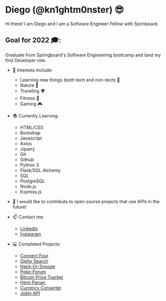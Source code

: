 
# Diego (@kn1ghtm0nster) 😎
  
  Hi there! I am Diego and I am a Software Engineer Fellow with Sprinboard.

## Goal for 2022 🎓:
Graduate from Springboard's Software Engineering bootcamp and land my first Developer role.


- 👀 Interests Include:
  * Learning new things (both tech and non-tech) 📖
  * Nature 🌳
  * Traveling 🌍
  * Fitness 💪
  * Gaming 🎮

- 📚 Currently Learning:
  * HTML/CSS
  * Bootstrap
  * Javascript
  * Axios
  * Jquery
  * Git
  * Github
  * Python 3
  * Flask/SQL Alchemy
  * SQL
  * PostgreSQL
  * Node.js
  * Express.js

- 📎 I would like to contribute to open sourse projects that use APIs in the future!

- 📫 Contact me:
  * [LinkedIn](https://www.linkedin.com/in/diegoquintanilla/)
  * [Instagram](https://www.instagram.com/mrquintanillaforreal/)

- 💻 Completed Projects:
  * [Connect Four](https://kn1ghtm0nster.github.io/connect-four/)
  * [Giphy Search](https://kn1ghtm0nster.github.io/giphy-app/)
  * [Hack-Or-Snooze](https://kn1ghtm0nster.github.io/hack-or-snooze/)
  * [Poke-Forum](https://poke-forum.herokuapp.com/)
  * [Bitcoin Price Tracker](https://github.com/kn1ghtm0nster/Bitcoin-Tracker)
  * [Html-Parser](https://github.com/kn1ghtm0nster/html-parser)
  * [Currency Converter](https://github.com/kn1ghtm0nster/currency-converter)
  * [Jobly API](https://github.com/kn1ghtm0nster/jobly-api)
